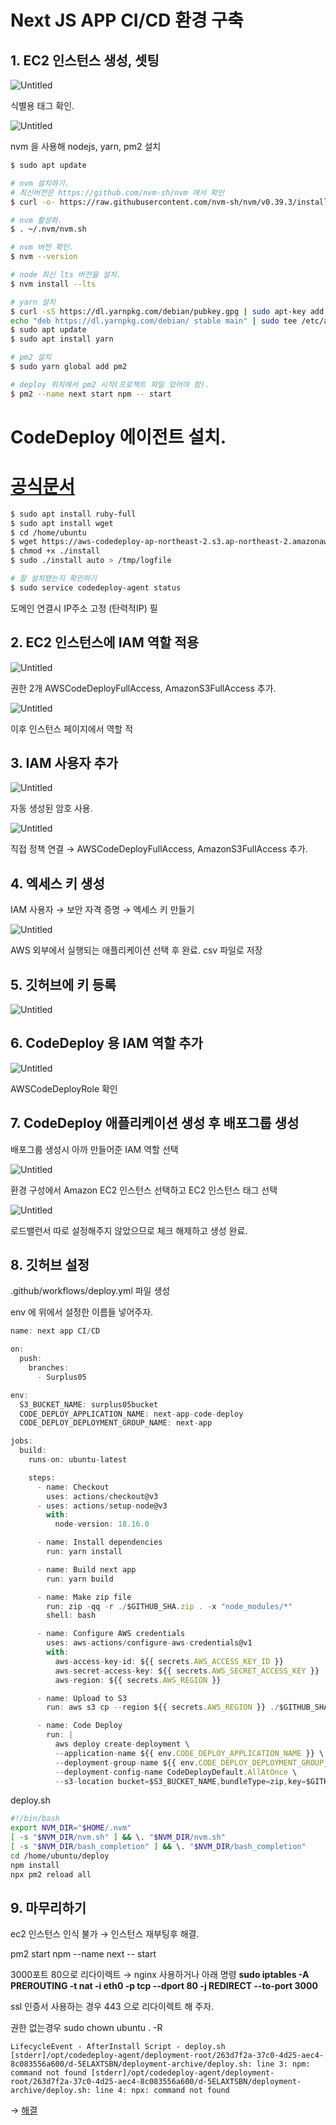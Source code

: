 # Next JS APP CI/CD 환경 구축

## 1. EC2 인스턴스 생성, 셋팅

![Untitled](./Untitled.png)

식별용 태그 확인.

![Untitled](./Untitled%201.png)

nvm 을 사용해 nodejs, yarn, pm2 설치

```bash
$ sudo apt update

# nvm 설치하기.
# 최신버전은 https://github.com/nvm-sh/nvm 에서 확인
$ curl -o- https://raw.githubusercontent.com/nvm-sh/nvm/v0.39.3/install.sh | bash

# nvm 활성화.
$ . ~/.nvm/nvm.sh

# nvm 버전 확인.
$ nvm --version

# node 최신 lts 버전을 설치.
$ nvm install --lts

# yarn 설치
$ curl -sS https://dl.yarnpkg.com/debian/pubkey.gpg | sudo apt-key add -
echo "deb https://dl.yarnpkg.com/debian/ stable main" | sudo tee /etc/apt/sources.list.d/yarn.list
$ sudo apt update
$ sudo apt install yarn

# pm2 설치
$ sudo yarn global add pm2

# deploy 위치에서 pm2 시작(프로젝트 파일 있어야 함).
$ pm2 --name next start npm -- start

```

# CodeDeploy 에이전트 설치.

# [공식문서](https://docs.aws.amazon.com/ko_kr/codedeploy/latest/userguide/codedeploy-agent-operations-install-ubuntu.html)

```bash
$ sudo apt install ruby-full
$ sudo apt install wget
$ cd /home/ubuntu
$ wget https://aws-codedeploy-ap-northeast-2.s3.ap-northeast-2.amazonaws.com/latest/install
$ chmod +x ./install
$ sudo ./install auto > /tmp/logfile

# 잘 설치됐는지 확인하기
$ sudo service codedeploy-agent status
```

도메인 연결시 IP주소 고정 (탄력적IP) 필

## 2. EC2 인스턴스에 IAM 역할 적용

![Untitled](./Untitled%202.png)

권한 2개 AWSCodeDeployFullAccess, AmazonS3FullAccess 추가.

![Untitled](./Untitled%203.png)

이후 인스턴스 페이지에서 역할 적

## 3. IAM 사용자 추가

![Untitled](./Untitled%204.png)

자동 생성된 암호 사용.

![Untitled](./Untitled%205.png)

직접 정책 연결 → AWSCodeDeployFullAccess, AmazonS3FullAccess 추가.

## 4. 엑세스 키 생성

IAM 사용자 → 보안 자격 증명 → 엑세스 키 만들기

![Untitled](./Untitled%206.png)

AWS 외부에서 실행되는 애플리케이션 선택 후 완료. csv 파일로 저장

## 5. 깃허브에 키 등록

![Untitled](./Untitled%207.png)

## 6. CodeDeploy 용 IAM 역할 추가

![Untitled](./Untitled%208.png)

AWSCodeDeployRole 확인

## 7. CodeDeploy 애플리케이션 생성 후 배포그룹 생성

배포그룹 생성시 아까 만들어준 IAM 역할 선택

![Untitled](./Untitled%209.png)

환경 구성에서 Amazon EC2 인스턴스 선택하고 EC2 인스턴스 태그 선택

![Untitled](./Untitled%2010.png)

로드밸런서 따로 설정해주지 않았으므로 체크 해제하고 생성 완료.

## 8. 깃허브 설정

.github/workflows/deploy.yml 파일 생성

env 에 위에서 설정한 이름들 넣어주자.

```jsx
name: next app CI/CD

on:
  push:
    branches:
      - Surplus05

env:
  S3_BUCKET_NAME: surplus05bucket
  CODE_DEPLOY_APPLICATION_NAME: next-app-code-deploy
  CODE_DEPLOY_DEPLOYMENT_GROUP_NAME: next-app

jobs:
  build:
    runs-on: ubuntu-latest

    steps:
      - name: Checkout
        uses: actions/checkout@v3
      - uses: actions/setup-node@v3
        with:
          node-version: 18.16.0

      - name: Install dependencies
        run: yarn install

      - name: Build next app
        run: yarn build

      - name: Make zip file
        run: zip -qq -r ./$GITHUB_SHA.zip . -x "node_modules/*"
        shell: bash

      - name: Configure AWS credentials
        uses: aws-actions/configure-aws-credentials@v1
        with:
          aws-access-key-id: ${{ secrets.AWS_ACCESS_KEY_ID }}
          aws-secret-access-key: ${{ secrets.AWS_SECRET_ACCESS_KEY }}
          aws-region: ${{ secrets.AWS_REGION }}

      - name: Upload to S3
        run: aws s3 cp --region ${{ secrets.AWS_REGION }} ./$GITHUB_SHA.zip s3://$S3_BUCKET_NAME/$GITHUB_SHA.zip

      - name: Code Deploy
        run: |
          aws deploy create-deployment \
          --application-name ${{ env.CODE_DEPLOY_APPLICATION_NAME }} \
          --deployment-group-name ${{ env.CODE_DEPLOY_DEPLOYMENT_GROUP_NAME }} \
          --deployment-config-name CodeDeployDefault.AllAtOnce \
          --s3-location bucket=$S3_BUCKET_NAME,bundleType=zip,key=$GITHUB_SHA.zip
```

deploy.sh

```bash
#!/bin/bash
export NVM_DIR="$HOME/.nvm"
[ -s "$NVM_DIR/nvm.sh" ] && \. "$NVM_DIR/nvm.sh"
[ -s "$NVM_DIR/bash_completion" ] && \. "$NVM_DIR/bash_completion"
cd /home/ubuntu/deploy
npm install
npx pm2 reload all
```

## 9. 마무리하기

ec2 인스턴스 인식 불가 → 인스턴스 재부팅후 해결.

pm2 start npm --name next -- start

3000포트 80으로 리다이렉트 → nginx 사용하거나 아래 명령
**sudo iptables -A PREROUTING -t nat -i eth0 -p tcp --dport 80 -j REDIRECT --to-port 3000**

ssl 인증서 사용하는 경우 443 으로 리다이렉트 해 주자.

권한 없는경우 sudo chown ubuntu . -R

`LifecycleEvent - AfterInstall
Script - deploy.sh
[stderr]/opt/codedeploy-agent/deployment-root/263d7f2a-37c0-4d25-aec4-8c083556a600/d-5ELAXTSBN/deployment-archive/deploy.sh: line 3: npm: command not found
[stderr]/opt/codedeploy-agent/deployment-root/263d7f2a-37c0-4d25-aec4-8c083556a600/d-5ELAXTSBN/deployment-archive/deploy.sh: line 4: npx: command not found`

→ [해결](https://stackoverflow.com/questions/46048453/aws-codedeploy-command-not-found)
